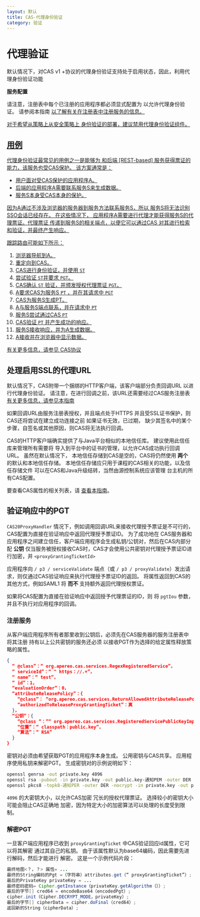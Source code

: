 ```yaml
---
layout: 默认
title: CAS-代理身份验证
category: 验证
---
```


# 代理验证

默认情况下，对CAS v1 +协议的代理身份验证支持处于启用状态，因此，利用代理身份验证功能 

<div class="alert alert-info"><strong>服务配置</strong><p>
请注意，注册表中每个已注册的应用程序都必须显式配置为
以允许代理身份验证。 请参阅本指南</a>
<a href="../services/Service-Management.html">以了解有关在注册表中注册服务的信息。</p></div>

对于希望从策略上从安全策略上 身份验证的部署，建议禁用代理身份验证组件。

## 用例

代理身份验证最常见的用例之一是能够为 和后端 [REST-based] 服务获得票证的能力，该服务也受CAS保护。 该方案通常是：

- 用户面对受CAS保护的应用程序A。
- 后端的应用程序A需要联系服务S来生成数据。
- 服务S本身受CAS本身的保护。

因为A通过不涉及浏览器的服务器到服务方法联系服务S，所以 服务S将无法识别SSO会话已经存在。 在这些情况下， 应用程序A需要进行代理才能获得服务S的代理票证。代理票证 传递到服务S的相关端点，以便它可以通过CAS 对其进行检索和验证，并最终产生响应。

跟踪路由可能如下所示：

1. 浏览器导航到A。
2. 重定向到CAS。
3. CAS进行身份验证，并使用 `ST`
4. 尝试验证 `ST`并要求 `PGT`。
5. CAS确认 `ST` 验证，并颁发授权代理票证 `PGT`。
6. A要求CAS为服务S `PT` ，并在其请求中 `PGT`
7. CAS为服务S生成PT。
8. A与服务S端点联系，并在请求中 `PT`
9. 服务S尝试通过CAS `PT`
10. CAS验证 `PT` 并产生成功的响应。
11. 服务S接收响应，并为A生成数据。
12. A接收并在浏览器中显示数据。

有关更多信息，请参见 [CAS协议](../protocol/CAS-Protocol.html)

## 处理启用SSL的代理URL

默认情况下，CAS附带一个捆绑的HTTP客户端，该客户端部分负责回调URL 以进行代理身份验证。 请注意，在进行回调之前，该URL还需要经过CAS服务注册表 [有关更多信息，请参见本指南](../services/Service-Management.html)

如果回调URL由服务注册表授权，并且端点处于HTTPS 并且受SSL证书保护，则CAS还将尝试在建立成功连接之前 如果证书无效，已过期， 缺少其签名中的某个步骤，自签名或其他原因，则CAS将无法执行回调。

CAS的HTTP客户端确实提供了与Java平台相似的本地信任库。 建议使用此信任库来管理所有需要将 导入到平台中的证书的管理，以允许CAS成功执行回调URL。 虽然在默认情况下， 本地信任存储到CAS是空的，CAS将仍然使用 **两个** 的默认和本地信任存储。 本地信任存储应只用于课程的CAS相关的功能，以及信任存储文件 可以在CAS和Java升级结转，当然由源控制系统应该管理 台主机的所有CAS配置。

要查看CAS属性的相关列表，请 [查看本指南](../configuration/Configuration-Properties.html#http-client)。

## 验证响应中的PGT

`CAS20ProxyHandler` 情况下，例如调用回调URL来接收代理授予票证是不可行的， CAS配置为直接在验证响应中返回代理授予票证ID。 为了成功地在 CAS服务器和应用程序之间建立信任，客户端应用程序会生成私钥/公钥对，然后在CAS内部分配 **公钥** 仅当服务被授权接收CAS时，CAS才会使用公共密钥对代理授予票证ID进行加密，并 `<proxyGrantingTicketId>`

应用程序向 `/ p3 / serviceValidate` 端点（或 `/ p3 / proxyValidate`）发出请求，则仅通过CAS验证响应来执行代理授予票证ID的返回。 将属性返回到CAS的其他方式，例如SAML1 将 **而不** 支持额外返回代理授权票证。

<div class="alert alert-warning">如果将CAS配置为直接在验证响应中返回授予代理票证的ID，则
将 <code>pgtIou</code> 参数，并且不执行对应用程序的回调。</div>

### 注册服务

从客户端应用程序所有者那里收到公钥后，必须先在CAS服务器的服务注册表中将其注册 持有以上公共密钥的服务还必须 以接收PGT作为选择的给定属性释放策略的属性。

```json
{
  “ @class”：“ org.apereo.cas.services.RegexRegisteredService”，
  “ serviceId”：“ ^ https：//.+”，
  “ name”：“ test”，
  “ id”：1，
  “evaluationOrder”：0，
  “attributeReleasePolicy”：{
    “@class”： “org.apereo.cas.services.ReturnAllowedAttributeReleasePolicy”，
    “authorizedToReleaseProxyGrantingTicket”：真
  }，
  “公钥”：{
    “@class “：”“ org.apereo.cas.services.RegisteredServicePublicKeyImpl”，
    “位置”：“ classpath：public.key”，
    “算法”：“ RSA”
  }
}
```

密钥对必须由希望获取PGT的应用程序本身生成。 公用密钥与CAS共享。 应用程序使用私钥来解密PGT。 生成密钥对的示例说明如下：

```bash
openssl genrsa -out private.key 4096
openssl rsa -pubout -in private.key -out public.key-通知PEM -outer DER
openssl pkcs8 -topk8-通知PER -outer DER -nocrypt -in private.key -out private .p8
```

`4096` 的大密钥大小，以允许CAS加密 冗长的授权代理票证。 选择较小的密钥大小可能会阻止CAS正确地 加密，因为特定大小的加密算法可以处理的长度受到限制。

### 解密PGT

一旦客户端应用程序已收到 `proxyGrantingTicket` 中CAS验证回应id属性，它可以将其解密 通过其自己的私钥。 由于该属性默认为base64编码，因此需要先进行解码，然后才能进行 解密。 这是一个示例代码片段：

```java
最终地图<？，？> 属性= ...
最终的String编码的Pgt =（字符串）attributes.get（“ proxyGrantingTicket”）;
最后的PrivateKey privateKey = ...
最终密码密码= Cipher.getInstance（privateKey.getAlgorithm（））;
最后的字节[] cred64 = encodeBase64（encodedPgt）;
cipher.init（Cipher.DECRYPT_MODE，privateKey）;
最后的字节[] cipherData = cipher.doFinal（cred64）;
返回新的String（cipherData）;
```
